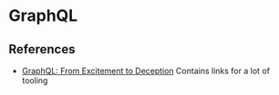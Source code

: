 # GraphQL

## References

* [GraphQL: From Excitement to Deception](https://betterprogramming.pub/graphql-from-excitement-to-deception-f81f7c95b7cf) 
    Contains links for a lot of tooling
